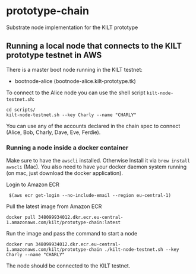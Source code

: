 # prototype-chain

Substrate node implementation for the KILT prototype

## Running a local node that connects to the KILT prototype testnet in AWS

There is a master boot node running in the KILT testnet:

* bootnode-alice (bootnode-alice.kilt-prototype.tk)

To connect to the Alice node you can use the shell script `kilt-node-testnet.sh`:

```
cd scripts/
kilt-node-testnet.sh --key Charly --name "CHARLY"
``` 

You can use any of the accounts declared in the chain spec to connect (Alice, Bob, Charly, Dave, Eve, Ferdie).


### Running a node inside a docker container

Make sure to have the `awscli` installed. Otherwise Install it via `brew install awscli` (Mac).
You also need to have your docker daemon system running (on mac, just download the docker application).

Login to Amazon ECR

```
 $(aws ecr get-login --no-include-email --region eu-central-1)
```

Pull the latest image from Amazon ECR

```
docker pull 348099934012.dkr.ecr.eu-central-1.amazonaws.com/kilt/prototype-chain:latest
```

Run the image and pass the command to start a node

```
docker run 348099934012.dkr.ecr.eu-central-1.amazonaws.com/kilt/prototype-chain ./kilt-node-testnet.sh --key Charly --name "CHARLY"
```

The node should be connected to the KILT testnet.